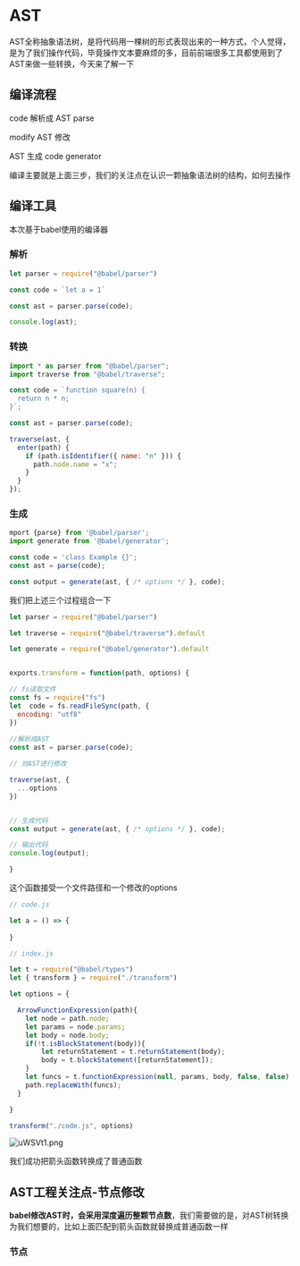 # AST

AST全称抽象语法树，是将代码用一棵树的形式表现出来的一种方式，个人觉得，是为了我们操作代码，毕竟操作文本要麻烦的多，目前前端很多工具都使用到了AST来做一些转换，今天来了解一下

## 编译流程

code 解析成 AST  parse

modify AST  修改

AST 生成 code  generator

编译主要就是上面三步，我们的关注点在认识一颗抽象语法树的结构，如何去操作


## 编译工具

本次基于babel使用的编译器

### 解析

```js
let parser = require("@babel/parser")

const code = `let a = 1`

const ast = parser.parse(code);

console.log(ast);
```

### 转换

```js
import * as parser from "@babel/parser";
import traverse from "@babel/traverse";

const code = `function square(n) {
  return n * n;
}`;

const ast = parser.parse(code);

traverse(ast, {
  enter(path) {
    if (path.isIdentifier({ name: "n" })) {
      path.node.name = "x";
    }
  }
});
```

### 生成

```js
mport {parse} from '@babel/parser';
import generate from '@babel/generator';

const code = 'class Example {}';
const ast = parse(code);

const output = generate(ast, { /* options */ }, code);
```

我们把上述三个过程组合一下

```js
let parser = require("@babel/parser") 

let traverse = require("@babel/traverse").default

let generate = require("@babel/generator").default


exports.transform = function(path, options) {

// fs读取文件
const fs = require("fs")
let  code = fs.readFileSync(path, {
  encoding: "utf8"
})
  
//解析成AST 
const ast = parser.parse(code);

// 对AST进行修改

traverse(ast, {
  ...options
})


// 生成代码
const output = generate(ast, { /* options */ }, code);

// 输出代码
console.log(output);

}

```

这个函数接受一个文件路径和一个修改的options

```js
// code.js

let a = () => {
  
}
```

```js
// index.js

let t = require("@babel/types")
let { transform } = require("./transform")

let options = {

  ArrowFunctionExpression(path){
    let node = path.node;
    let params = node.params;
    let body = node.body;
    if(!t.isBlockStatement(body)){
        let returnStatement = t.returnStatement(body);
        body = t.blockStatement([returnStatement]);
    }
    let funcs = t.functionExpression(null, params, body, false, false);
    path.replaceWith(funcs);
  }

}

transform("./code.js", options)


```
![uWSVt1.png](https://s2.ax1x.com/2019/10/07/uWSVt1.png)

我们成功把箭头函数转换成了普通函数

## AST工程关注点-节点修改

**babel修改AST时，会采用深度遍历整颗节点数**，我们需要做的是，对AST树转换为我们想要的，比如上面匹配到箭头函数就替换成普通函数一样

### 节点

